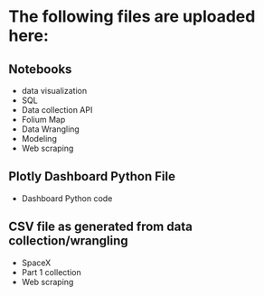 # The following files are uploaded here:
## Notebooks
* data visualization
* SQL
* Data collection API
* Folium Map
* Data Wrangling
* Modeling
* Web scraping

## Plotly Dashboard Python File
* Dashboard Python code

## CSV file as generated from data collection/wrangling
* SpaceX
* Part 1 collection
* Web scraping
